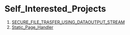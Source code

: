 # Self_Interested_Projects
1. [SECURE_FILE_TRASFER_USING_DATAOUTPUT_STREAM](./SECURE_FILE_TRASFER_USING_DATAOUTPUT_STREAM)
2. [Static_Page_Handler](./Static_Page_Handler-main)
